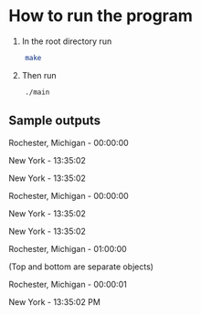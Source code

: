 # How to run the program

1. In the root directory run

```bash
    make
```

2. Then run

```bash
    ./main
```

## Sample outputs

Rochester, Michigan - 00:00:00

New York - 13:35:02

New York - 13:35:02

Rochester, Michigan - 00:00:00

New York - 13:35:02

New York - 13:35:02

Rochester, Michigan - 01:00:00

(Top and bottom are separate objects)

Rochester, Michigan - 00:00:01

New York - 13:35:02 PM
